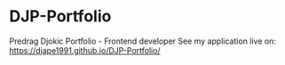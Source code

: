 # DJP-Portfolio
Predrag Djokic Portfolio - Frontend developer
See my application live on: https://djape1991.github.io/DJP-Portfolio/
